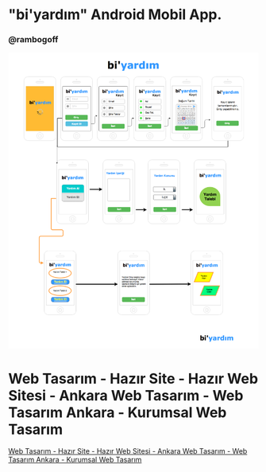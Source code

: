<h1> "bi'yardım" Android Mobil App. </h1>
<h3> @rambogoff </h3>

<p align="center">
  <img src = "https://github.com/ahmettersoz/biyardimApp/blob/master/biyardim_diagram.png"></img>
</p>

<h1> Web Tasarım - Hazır Site - Hazır Web Sitesi - Ankara Web Tasarım - Web Tasarım Ankara - Kurumsal Web Tasarım </h1>
<a href='https://kurumsalweb.com.tr/'>Web Tasarım - Hazır Site - Hazır Web Sitesi - Ankara Web Tasarım - Web Tasarım Ankara - Kurumsal Web Tasarım</a>
